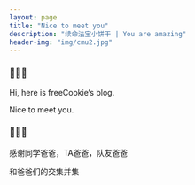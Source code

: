 ```yaml
---
layout: page
title: "Nice to meet you"
description: "续命法宝小饼干 | You are amazing"
header-img: "img/cmu2.jpg"
---
```


### 🍪🍪🍪

Hi, here is freeCookie‘s blog.

Nice to meet you. 

### 🍪🍪🍪

感谢同学爸爸，TA爸爸，队友爸爸

和爸爸们的交集并集

